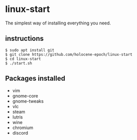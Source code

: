 # linux-start
The simplest way of installing everything you need.

## instructions
```
$ sudo apt install git
$ git clone https://github.com/holocene-epoch/linux-start
$ cd linux-start
$ ./start.sh
```

## Packages installed
- vim 
- gnome-core 
- gnome-tweaks 
- vlc 
- steam 
- lutris 
- wine 
- chromium 
- discord
